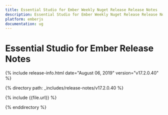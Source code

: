 ```yaml
---
title: Essential Studio for Ember Weekly Nuget Release Release Notes  
description: Essential Studio for Ember Weekly Nuget Release Release Notes  
platform: emberjs
documentation: ug
---
```


# Essential Studio for Ember  Release Notes  

{% include release-info.html date="August 06, 2019"  version="v17.2.0.40" %} 


{% directory path: _includes/release-notes/v17.2.0.40 %}

{% include {{file.url}} %}

{% enddirectory %}